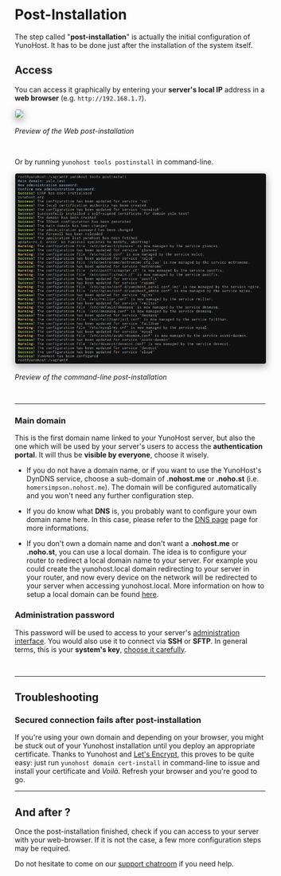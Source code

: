 # Post-Installation

The step called "**post-installation**" is actually the initial configuration of YunoHost. It has to be done just after the installation of the system itself.

## Access

You can access it graphically by entering your **server's local IP** address in a **web browser** (e.g. `http://192.168.1.7`).

<img style="max-width:100%;border-radius: 5px;border: 1px solid rgba(0,0,0,0.15);box-shadow: 0 5px 15px rgba(0,0,0,0.35);" src="/images/postinstall_web.png">

<em><p class="text-muted">Preview of the Web post-installation</p></em>

<br>

Or by running `yunohost tools postinstall` in command-line.

<img style="max-width:100%;border-radius: 5px;border: 1px solid rgba(0,0,0,0.15);box-shadow: 0 5px 15px rgba(0,0,0,0.35);" src="/images/postinstall_cli.png">

<em><p class="text-muted">Preview of the command-line post-installation</p></em>

<br>

---

### Main domain

This is the first domain name linked to your YunoHost server, but also the one which will be used by your server's users to access the **authentication portal**. It will thus be **visible by everyone**, choose it wisely.

* If you do not have a domain name, or if you want to use the YunoHost's DynDNS service, choose a sub-domain of **.nohost.me** or **.noho.st** (i.e. `homersimpson.nohost.me`). The domain will be configured automatically and you won't need any further configuration step.

* If you do know what **DNS** is, you probably want to configure your own domain name here. In this case, please refer to the [DNS page](/dns) page for more informations.

* If you don't own a domain name and don't want a **.nohost.me** or **.noho.st**, you can use a local domain. The idea is to configure your router to redirect a local domain name to your server. For example you could create the yunohost.local domain redirecting to your server in your router, and now every device on the network will be redirected to your server when accessing yunohost.local. More information on how to setup a local domain can be found [here](dns_local_network).

### Administration password

This password will be used to access to your server's [administration interface](/admin). You would also use it to connect via **SSH** or **SFTP**. In general terms, this is your **system's key**, [choose it carefully](http://www.wikihow.com/Choose-a-Secure-Password).

<br>

---

## Troubleshooting

### Secured connection fails after **post-installation**

If you're using your own domain and depending on your browser, you might be stuck out of your Yunohost installation until you deploy an appropriate certificate. Thanks to Yunohost and [Let's Encrypt](https://letsencrypt.org/), this proves to be quite easy: just run `yunohost domain cert-install` in command-line to issue and install your certificate and _Voilà_. Refresh your browser and you're good to go.

---

## And after ?

Once the post-installation finished, check if you can access to your server with your web-browser. If it is not the case, a few more configuration steps may be required.

Do not hesitate to come on our [support chatroom](/support) if you need help.
